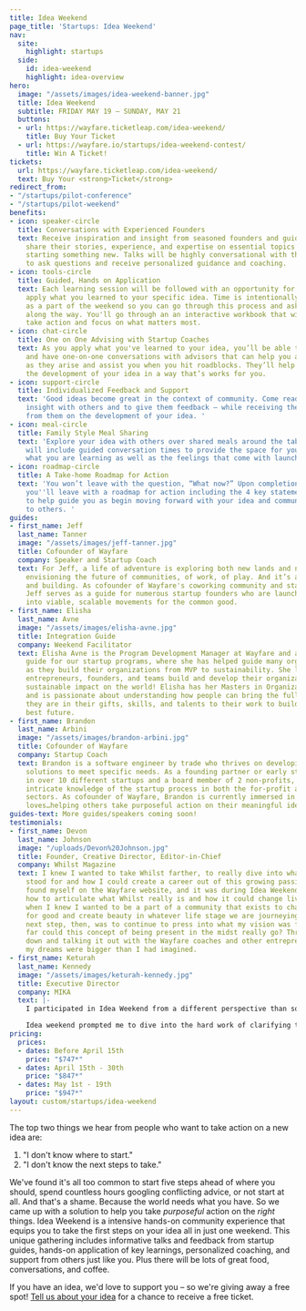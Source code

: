 ```yaml
---
title: Idea Weekend
page_title: 'Startups: Idea Weekend'
nav:
  site:
    highlight: startups
  side:
    id: idea-weekend
    highlight: idea-overview
hero:
  image: "/assets/images/idea-weekend-banner.jpg"
  title: Idea Weekend
  subtitle: FRIDAY MAY 19 – SUNDAY, MAY 21
  buttons:
  - url: https://wayfare.ticketleap.com/idea-weekend/
    title: Buy Your Ticket
  - url: https://wayfare.io/startups/idea-weekend-contest/
    title: Win A Ticket!
tickets:
  url: https://wayfare.ticketleap.com/idea-weekend/
  text: Buy Your <strong>Ticket</strong>
redirect_from:
- "/startups/pilot-conference"
- "/startups/pilot-weekend"
benefits:
- icon: speaker-circle
  title: Conversations with Experienced Founders
  text: Receive inspiration and insight from seasoned founders and guides as they
    share their stories, experience, and expertise on essential topics related to
    starting something new. Talks will be highly conversational with the opportunity
    to ask questions and receive personalized guidance and coaching.
- icon: tools-circle
  title: Guided, Hands on Application
  text: Each learning session will be followed with an opportunity for you to directly
    apply what you learned to your specific idea. Time is intentionally carved out
    as a part of the weekend so you can go through this process and ask questions
    along the way. You'll go through an an interactive workbook that will help you
    take action and focus on what matters most.
- icon: chat-circle
  title: One on One Advising with Startup Coaches
  text: As you apply what you've learned to your idea, you’ll be able to sit down
    and have one-on-one conversations with advisors that can help you address questions
    as they arise and assist you when you hit roadblocks. They’ll help guide you in
    the development of your idea in a way that’s works for you.
- icon: support-circle
  title: Individualized Feedback and Support
  text: 'Good ideas become great in the context of community. Come ready to share
    insight with others and to give them feedback – while receiving the same input
    from them on the development of your idea. '
- icon: meal-circle
  title: Family Style Meal Sharing
  text: 'Explore your idea with others over shared meals around the table. Each meal
    will include guided conversation times to provide the space for you to process
    what you are learning as well as the feelings that come with launching a new idea. '
- icon: roadmap-circle
  title: A Take-home Roadmap for Action
  text: 'You won’t leave with the question, “What now?” Upon completion of the weekend,
    you''ll leave with a roadmap for action including the 4 key statements you need
    to help guide you as begin moving forward with your idea and communicate it effectively
    to others. '
guides:
- first_name: Jeff
  last_name: Tanner
  image: "/assets/images/jeff-tanner.jpg"
  title: Cofounder of Wayfare
  company: Speaker and Startup Coach
  text: For Jeff, a life of adventure is exploring both new lands and new ideas. It’s
    envisioning the future of communities, of work, of play. And it’s about starting
    and building. As cofounder of Wayfare's coworking community and startup programs,
    Jeff serves as a guide for numerous startup founders who are launching their ideas
    into viable, scalable movements for the common good.
- first_name: Elisha
  last_name: Avne
  image: "/assets/images/elisha-avne.jpg"
  title: Integration Guide
  company: Weekend Facilitator
  text: Elisha Avne is the Program Development Manager at Wayfare and an Integration
    guide for our startup programs, where she has helped guide many organizations
    as they build their organizations from MVP to sustainability. She loves helping
    entrepreneurs, founders, and teams build and develop their organizations to reach
    sustainable impact on the world! Elisha has her Masters in Organizational Psychology
    and is passionate about understanding how people can bring the fullness of who
    they are in their gifts, skills, and talents to their work to build the world’s
    best future.
- first_name: Brandon
  last_name: Arbini
  image: "/assets/images/brandon-arbini.jpg"
  title: Cofounder of Wayfare
  company: Startup Coach
  text: Brandon is a software engineer by trade who thrives on developing systemized
    solutions to meet specific needs. As a founding partner or early stage employee
    in over 10 different startups and a board member of 2 non-profits,  Brandon has
    intricate knowledge of the startup process in both the for-profit and non-profit
    sectors. As cofounder of Wayfare, Brandon is currently immersed in a world he
    loves…helping others take purposeful action on their meaningful ideas.
guides-text: More guides/speakers coming soon!
testimonials:
- first_name: Devon
  last_name: Johnson
  image: "/uploads/Devon%20Johnson.jpg"
  title: Founder, Creative Director, Editor-in-Chief
  company: Whilst Magazine
  text: I knew I wanted to take Whilst farther, to really dive into what the magazine
    stood for and how I could create a career out of this growing passion. I frequently
    found myself on the Wayfare website, and it was during Idea Weekend that I learned
    how to articulate what Whilst really is and how it could change lives. That’s
    when I knew I wanted to be a part of a community that exists to change the world
    for good and create beauty in whatever life stage we are journeying through. The
    next step, then, was to continue to press into what my vision was for Whilst—how
    far could this concept of being present in the midst really go? Through sitting
    down and talking it out with the Wayfare coaches and other entrepreneurs, I found
    my dreams were bigger than I had imagined.
- first_name: Keturah
  last_name: Kennedy
  image: "/assets/images/keturah-kennedy.jpg"
  title: Executive Director
  company: MIKA
  text: |-
    I participated in Idea Weekend from a different perspective than some of the other participants. I wasn’t starting something brand new, but I had a new idea for our already existing organization. I had some specific questions regarding funding and sustainability… and as was the case with many people in the room, what I started thinking was the problem was only scratching the surface.

    Idea weekend prompted me to dive into the hard work of clarifying the root problem in order to know what the best solutions were, and the best part was that I wasn’t alone. It was so inspiring to be with 14 other people who were vulnerable enough to ask similar hard questions and ideate together with the guidance of coaches. What seemed like a hard and scary process was totally worth it in the end, brought me a lot of clarity, and made me excited to dive into what’s next!
pricing:
  prices:
  - dates: Before April 15th
    price: "$747*"
  - dates: April 15th - 30th
    price: "$847*"
  - dates: May 1st - 19th
    price: "$947*"
layout: custom/startups/idea-weekend
---
```


The top two things we hear from people who want to take action on a new idea are:

1. "I don't know where to start."
2. "I don't know the next steps to take." 

We've found it's all too common to start five steps ahead of where you should, spend countless hours googling conflicting advice, or not start at all. And that's a shame. Because the world needs what you have. So we came up with a solution to help you take *purposeful* action on the *right* things. Idea Weekend is a intensive hands-on community experience that equips you to take the first steps on your idea all in just one weekend. This unique gathering includes informative talks and feedback from startup guides, hands-on application of key learnings, personalized coaching, and support from others just like you. Plus there will be lots of great food, conversations, and coffee. 

If you have an idea, we'd love to support you – so we're giving away a free spot! 
[Tell us about your idea](https://wayfare.io/startups/idea-weekend-contest/) for a chance to receive a free ticket.
